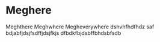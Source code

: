 # Meghere
Meghthere
Meghwhere
Megheverywhere
dshvhfhdfhdz
saf
bdjabfjdsjfsdffjdsjfkjs
dfbdkfbjdsbffbhdsbfsdb
